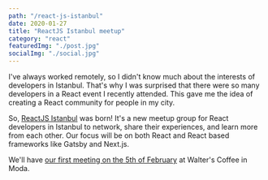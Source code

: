 ```yaml
---
path: "/react-js-istanbul"
date: 2020-01-27
title: "ReactJS Istanbul meetup"
category: "react"
featuredImg: "./post.jpg"
socialImg: "./social.jpg"
---
```


I've always worked remotely, so I didn't know much about the interests of developers in Istanbul. That's why I was surprised that there were so many developers in a React event I recently attended. This gave me the idea of creating a React community for people in my city.

So, [ReactJS Istanbul](https://www.meetup.com/ReactJS-Istanbul/) was born! It's a new meetup group for React developers in Istanbul to network, share their experiences, and learn more from each other. Our focus will be on both React and React based frameworks like Gatsby and Next.js.

We'll have [our first meeting on the 5th of February](https://www.meetup.com/ReactJS-Istanbul/events/268165597/) at Walter's Coffee in Moda.
